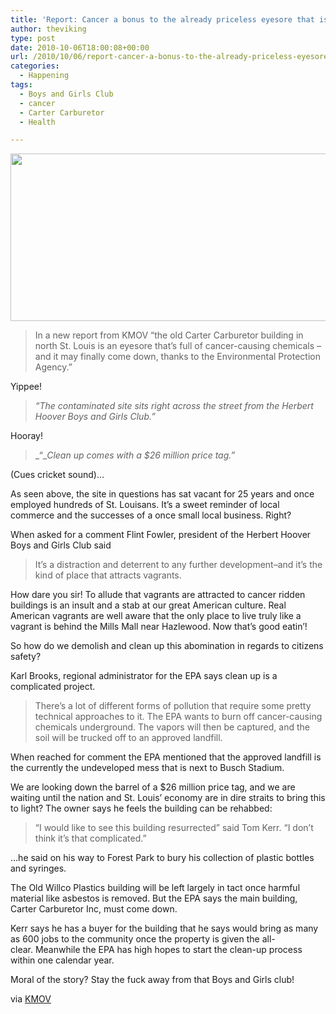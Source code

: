 ```yaml
---
title: 'Report: Cancer a bonus to the already priceless eyesore that is Carter Carburetor in North St. Louis'
author: theviking
type: post
date: 2010-10-06T18:00:08+00:00
url: /2010/10/06/report-cancer-a-bonus-to-the-already-priceless-eyesore-that-is-carter-carburetor-in-north-st-louis/
categories:
  - Happening
tags:
  - Boys and Girls Club
  - cancer
  - Carter Carburetor
  - Health

---
```

[<img class="aligncenter size-full wp-image-7208" title="cartercarburetor11" src="http://media.punchingkitty.com/wordpress/2010/10/cartercarburetor11.jpeg" alt="" width="600" height="268" />][1]

> In a new report from KMOV “the old Carter Carburetor building in north St. Louis is an eyesore that’s full of cancer-causing chemicals – and it may finally come down, thanks to the Environmental Protection Agency.”

Yippee!

> _“The contaminated site sits right across the street from the Herbert Hoover Boys and Girls Club.”_

Hooray!

> _“__Clean up comes with a $26 million price tag.”_ 

(Cues cricket sound)…

As seen above, the site in questions has sat vacant for 25 years and once employed hundreds of St. Louisans. It’s a sweet reminder of local commerce and the successes of a once small local business. Right?

When asked for a comment Flint Fowler, president of the Herbert Hoover Boys and Girls Club said

> It’s a distraction and deterrent to any further development&#8211;and it’s the kind of place that attracts vagrants.

How dare you sir! To allude that vagrants are attracted to cancer ridden buildings is an insult and a stab at our great American culture. Real American vagrants are well aware that the only place to live truly like a vagrant is behind the Mills Mall near Hazlewood. Now that’s good eatin’!

So how do we demolish and clean up this abomination in regards to citizens safety?

Karl Brooks, regional administrator for the EPA says clean up is a complicated project.

> There’s a lot of different forms of pollution that require some pretty technical approaches to it. The EPA wants to burn off cancer-causing chemicals underground. The vapors will then be captured, and the soil will be trucked off to an approved landfill.

When reached for comment the EPA mentioned that the approved landfill is the currently the undeveloped mess that is next to Busch Stadium.

We are looking down the barrel of a $26 million price tag, and we are waiting until the nation and St. Louis’ economy are in dire straits to bring this to light? The owner says he feels the building can be rehabbed:

> “I would like to see this building resurrected” said Tom Kerr. “I don’t think it’s that complicated.&#8221;

&#8230;he said on his way to Forest Park to bury his collection of plastic bottles and syringes.

The Old Willco Plastics building will be left largely in tact once harmful material like asbestos is removed. But the EPA says the main building, Carter Carburetor Inc, must come down.

Kerr says he has a buyer for the building that he says would bring as many as 600 jobs to the community once the property is given the all-clear. Meanwhile the EPA has high hopes to start the clean-up process within one calendar year.

Moral of the story? Stay the fuck away from that Boys and Girls club!

via <a href="http://www.kmov.com/home/City-eyesore-full-of-cancer-causing-chemicals-community-wants-action-104320469.html" target="_blank">KMOV</a>

 [1]: http://media.punchingkitty.com/wordpress/2010/10/cartercarburetor11.jpeg